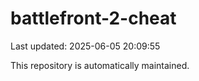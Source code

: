 # battlefront-2-cheat

Last updated: 2025-06-05 20:09:55

This repository is automatically maintained.
